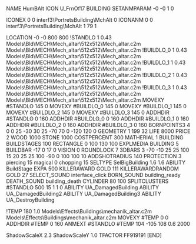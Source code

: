 NAME HumBAlt
ICON U_FrnOf17
BUILDING
SETANMPARAM -0 -0 1 0

ICONEX 0 0 interf3\PortretsBuilding\MchAlt 0
ICONANM 0 0 interf3\PortretsBuilding\MchAlt 1 79 1

LOCATION -0 -0 800 800
!STANDLO      1 0.43 Models\Bld\MECH\Mech_altar\512x512\Mech_altar.c2m Models\Bld\MECH\Mech_altar\512x512\Mech_altar.c2m
!BUILDLO_0    1 0.43 Models\Bld\MECH\Mech_altar\512x512\Mech_altar.c2m Models\Bld\MECH\Mech_altar\512x512\Mech_altar.c2m
!BUILDLO_1    1 0.43 Models\Bld\MECH\Mech_altar\512x512\Mech_altar.c2m Models\Bld\MECH\Mech_altar\512x512\Mech_altar.c2m
!BUILDLO_2    1 0.43 Models\Bld\MECH\Mech_altar\512x512\Mech_altar.c2m Models\Bld\MECH\Mech_altar\512x512\Mech_altar.c2m
!BUILDLO_3    1 0.43 Models\Bld\MECH\Mech_altar\512x512\Mech_altar.c2m Models\Bld\MECH\Mech_altar\512x512\Mech_altar.c2m
MOVEXY #STANDLO   145 0
MOVEXY #BUILDLO_0 145 0
MOVEXY #BUILDLO_1 145 0
MOVEXY #BUILDLO_2 145 0
MOVEXY #BUILDLO_3 145 0
ADDHDIR #STANDLO 0 160
ADDHDIR #BUILDLO_0 0 160
ADDHDIR #BUILDLO_1 0 160
ADDHDIR #BUILDLO_2 0 160
ADDHDIR #BUILDLO_3 0 160
BORNPOINTS3 4 0 0 25 -30 30 25 -70 70 0 -120 120 0
GEOMETRY 1 199 32
LIFE     8000
PRICE 2 WOOD 1000 STONE 1000
COSTPERCENT 300
MATHERIAL 1 BUILDING
BUILDSTAGES 100
RECTANGLE    0 100 130 100
EXPLMEDIA BUILDING 5
BUILDBAR -17 0 17 0
VISION 0
ROUNDLOCK 7
3DBARS 3 -70 -10 25 25 100 15 20 25 25 100 -90 0 100 100 10
ADDSHOTRADIUS 140
PROTECTION 3 piercing 15 magical 0 chopping 15
SELTYPE SelBigBuilding 1.6 1.6
ABILITY BuildStage
EXPA 500
KILLERAWARD             GOLD 111
KILLERAWARDRANDOM       GOLD 27
SELECT_SOUND interface_click
BORN_SOUND building_ready
DEATH_SOUND building_death
CYLINDER 80 100
SPLITCLUSTERS #STANDLO 500 15 1 1 0
ABILITY UA_DamagedBuilding
ABILITY UA_DamagedBuilding2
ABILITY UA_DamagedBuilding3
ABILITY UA_DestroyBuilding

!TEMP 180 1.0 Models\Effects\Buildings\mechanik_altar.c2m Models\Effects\Buildings\mechanik_altar.c2m
MOVEXY  #TEMP 0 0
ADDHDIR #TEMP 0 160
ANMEXT #STANDLO #TEMP 104 -105 108 0.6 2000

ShadowScaleX 2.3
ShadowScaleY 1.0
TFACTOR FF919191
[END]
